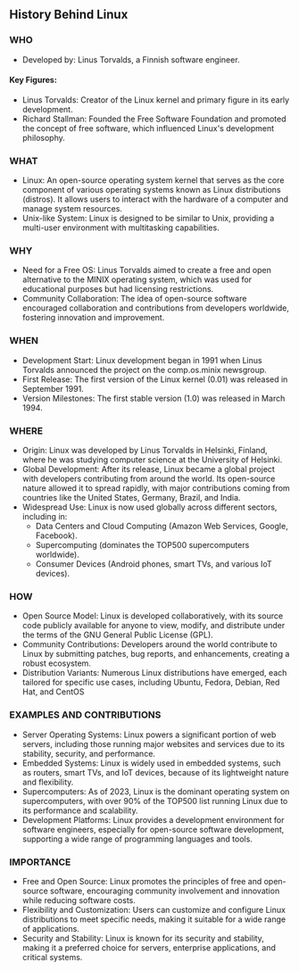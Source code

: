 ## History Behind Linux
### WHO
- Developed by: Linus Torvalds, a Finnish software engineer.
#### Key Figures:
- Linus Torvalds: Creator of the Linux kernel and primary figure in its early development.
- Richard Stallman: Founded the Free Software Foundation and promoted the concept of free software, which influenced Linux's development philosophy.
### WHAT
- Linux: An open-source operating system kernel that serves as the core component of various operating systems known as Linux distributions (distros). It allows users to interact with the hardware of a computer and manage system resources.
- Unix-like System: Linux is designed to be similar to Unix, providing a multi-user environment with multitasking capabilities.
### WHY
- Need for a Free OS: Linus Torvalds aimed to create a free and open alternative to the MINIX operating system, which was used for educational purposes but had licensing restrictions.
- Community Collaboration: The idea of open-source software encouraged collaboration and contributions from developers worldwide, fostering innovation and improvement.
### WHEN
- Development Start: Linux development began in 1991 when Linus Torvalds announced the project on the comp.os.minix newsgroup.
- First Release: The first version of the Linux kernel (0.01) was released in September 1991.
- Version Milestones: The first stable version (1.0) was released in March 1994.
### WHERE
- Origin: Linux was developed by Linus Torvalds in Helsinki, Finland, where he was studying computer science at the University of Helsinki.
- Global Development: After its release, Linux became a global project with developers contributing from around the world. Its open-source nature allowed it to spread rapidly, with major contributions coming from countries like the United States, Germany, Brazil, and India.
- Widespread Use: Linux is now used globally across different sectors, including in:
    - Data Centers and Cloud Computing (Amazon Web Services, Google, Facebook).
    - Supercomputing (dominates the TOP500 supercomputers worldwide).
    - Consumer Devices (Android phones, smart TVs, and various IoT devices).

### HOW
- Open Source Model: Linux is developed collaboratively, with its source code publicly available for anyone to view, modify, and distribute under the terms of the GNU General Public License (GPL).
- Community Contributions: Developers around the world contribute to Linux by submitting patches, bug reports, and enhancements, creating a robust ecosystem.
- Distribution Variants: Numerous Linux distributions have emerged, each tailored for specific use cases, including Ubuntu, Fedora, Debian, Red Hat, and CentOS
### EXAMPLES AND CONTRIBUTIONS
- Server Operating Systems: Linux powers a significant portion of web servers, including those running major websites and services due to its stability, security, and performance.
- Embedded Systems: Linux is widely used in embedded systems, such as routers, smart TVs, and IoT devices, because of its lightweight nature and flexibility.
- Supercomputers: As of 2023, Linux is the dominant operating system on supercomputers, with over 90% of the TOP500 list running Linux due to its performance and scalability.
- Development Platforms: Linux provides a development environment for software engineers, especially for open-source software development, supporting a wide range of programming languages and tools.
### IMPORTANCE
- Free and Open Source: Linux promotes the principles of free and open-source software, encouraging community involvement and innovation while reducing software costs.
- Flexibility and Customization: Users can customize and configure Linux distributions to meet specific needs, making it suitable for a wide range of applications.
- Security and Stability: Linux is known for its security and stability, making it a preferred choice for servers, enterprise applications, and critical systems.